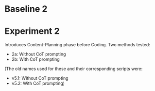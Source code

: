 # Baseline 2
# Experiment 2

Introduces Content-Planning phase before Coding. Two methods tested:

- 2a: Without CoT prompting
- 2b: With CoT prompting

(The old names used for these and their corresponding scripts were:
- v5.1: Without CoT prompting
- v5.2: With CoT prompting)